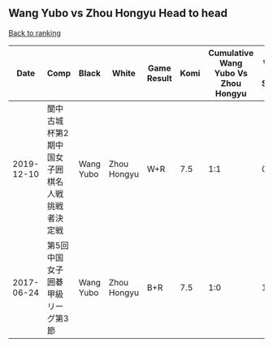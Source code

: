 ## Wang Yubo vs Zhou Hongyu Head to head

[Back to ranking](../../index.md)




| **Date** | **Comp** | **Black** | **White** | **Game Result** | **Komi** | **Cumulative Wang Yubo Vs Zhou Hongyu** | **Wang Yubo Streak** | **Zhou Hongyu Streak** | 
| --- | --- | --- | --- | --- | --- | --- | --- | --- |
| 2019-12-10 | 閬中古城杯第2期中国女子囲棋名人戦挑戦者決定戦 | Wang Yubo | Zhou Hongyu | W+R | 7.5 | 1:1 | 0 | 1 | 
| 2017-06-24 | 第5回中国女子囲碁甲級リーグ第3節 | Wang Yubo | Zhou Hongyu | B+R | 7.5 | 1:0 | 1 | 0 |




